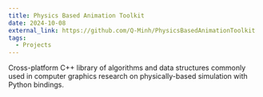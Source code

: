```yaml
---
title: Physics Based Animation Toolkit
date: 2024-10-08
external_link: https://github.com/Q-Minh/PhysicsBasedAnimationToolkit
tags:
  - Projects
---
```


Cross-platform C++ library of algorithms and data structures commonly used in computer graphics research on physically-based simulation with Python bindings.

<!--more-->